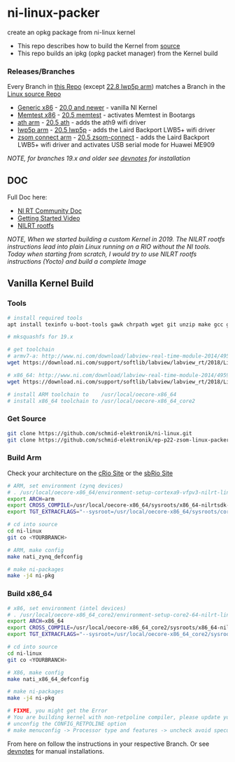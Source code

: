 # ni-linux-packer
create an opkg package from ni-linux kernel

- This repo describes how to build the Kernel from [source](https://github.com/schmid-elektronik/ni-linux)
- This repo builds an ipkg (opkg packet manager) from the Kernel build

### Releases/Branches

Every Branch in [this Repo](https://github.com/schmid-elektronik/ep-p22-zsom-linux-packer) (except [22.8 lwp5p arm](https://github.com/schmid-elektronik/ep-p22-zsom-linux-packer/tree/22.8/lwb5p/arm)) matches a Branch in the [Linux source Repo](https://github.com/schmid-elektronik/ni-linux)

- [Generic x86](https://github.com/schmid-elektronik/ep-p22-zsom-linux-packer/tree/20.x/generic/x86_64) - [20.0 and newer](https://github.com/schmid-elektronik/ni-linux/tree/nilrt/20.0/4.14) - vanilla NI Kernel
- [Memtest x86](https://github.com/schmid-elektronik/ep-p22-zsom-linux-packer/tree/20.x/memtest/x86_64) - [20.5 memtest](https://github.com/schmid-elektronik/ni-linux/tree/origin/nilrt/20.5/4.14/memtest) - activates Memtest in Bootargs
- [ath arm](https://github.com/schmid-elektronik/ep-p22-zsom-linux-packer/tree/20.5/ath/arm) - [20.5 ath](https://github.com/schmid-elektronik/ni-linux/tree/origin/nilrt/20.5/4.14/ath) - adds the ath9 wifi driver
- [lwp5p arm](https://github.com/schmid-elektronik/ep-p22-zsom-linux-packer/tree/20.5/lwb5p/arm) - [20.5 lwp5p](https://github.com/schmid-elektronik/ni-linux/tree/origin/nilrt%2F20.5%2F4.14%2Flwb5p) - adds the Laird Backport LWB5+  wifi driver
- [zsom connect arm](https://github.com/schmid-elektronik/ep-p22-zsom-linux-packer/tree/20.5/zsom-connect/arm) - [20.5 zsom-connect](https://github.com/schmid-elektronik/ni-linux/tree/origin/nilrt/20.5/4.14/zsom-connect) - adds the Laird Backport LWB5+ wifi driver and activates USB serial mode for Huawei ME909

*NOTE, for branches 19.x and older see [devnotes](./doc/devnotes.md) for installation*

## DOC

Full  Doc here:

- [NI RT Community Doc](https://forums.ni.com/t5/NI-Linux-Real-Time-Documents/Working-with-the-Linux-Kernel-on-NI-LabVIEW-RT-targets-Exercise/ta-p/3538644?profile.language=en)
- [Getting Started Video](https://www.youtube.com/watch?v=pjRfKh8kf4o)
- [NILRT rootfs ](https://github.com/ni/nilrt)

*NOTE, When we started building a custom Kernel in 2019. The NILRT rootfs instructions lead into plain Linux running on a RIO without the NI tools. Today when starting from scratch, I would try to use NILRT rootfs instructions (Yocto) and build a complete Image*



## Vanilla Kernel Build

### Tools

```bash
# install required tools
apt install texinfo u-boot-tools gawk chrpath wget git unzip make gcc g++ build-essential subversion sed autoconf automake texi2html coreutils diffstat python-pysqlite2 docbook-utils libsdl1.2-dev libxml-parser-perl libgl1-mesa-dev libglu1-mesa-dev xsltproc desktop-file-utils groff libtool xterm fop libncurses5-dev libncursesw5-dev

# mksquashfs for 19.x

# get toolchain
# armv7-a: http://www.ni.com/download/labview-real-time-module-2014/4957/en/
wget https://download.ni.com/support/softlib/labview/labview_rt/2018/Linux%20Toolchains/linux/oecore-x86_64-cortexa9-vfpv3-toolchain-6.0.sh

# x86_64: http://www.ni.com/download/labview-real-time-module-2014/4959/en/
wget https://download.ni.com/support/softlib/labview/labview_rt/2018/Linux%20Toolchains/linux/oecore-x86_64-core2-64-toolchain-6.0.sh

# install ARM toolchain to    /usr/local/oecore-x86_64
# install x86_64 toolchain to /usr/local/oecore-x86_64_core2
```

### Get Source

```bash
git clone https://github.com/schmid-elektronik/ni-linux.git
git clone https://github.com/schmid-elektronik/ep-p22-zsom-linux-packer.git
```

### Build Arm

Check your architecture on the [cRio Site](https://www.ni.com/en-us/shop/hardware/products/compactrio-controller.html) or the [sbRio Site](https://www.ni.com/en-us/shop/hardware/products/compactrio-single-board-controller.html)

```bash
# ARM, set environment (zynq devices)
# . /usr/local/oecore-x86_64/environment-setup-cortexa9-vfpv3-nilrt-linux-gnueabi
export ARCH=arm
export CROSS_COMPILE=/usr/local/oecore-x86_64/sysroots/x86_64-nilrtsdk-linux/usr/bin/arm-nilrt-linux-gnueabi/arm-nilrt-linux-gnueabi-
export TGT_EXTRACFLAGS="--sysroot=/usr/local/oecore-x86_64/sysroots/cortexa9-vfpv3-nilrt-linux-gnueabi/"

# cd into source
cd ni-linux
git co <YOURBRANCH>

# ARM, make config
make nati_zynq_defconfig

# make ni-packages
make -j4 ni-pkg
```
### Build x86_64

```bash
# x86, set environment (intel devices)
# . /usr/local/oecore-x86_64_core2/environment-setup-core2-64-nilrt-linux
export ARCH=x86_64
export CROSS_COMPILE=/usr/local/oecore-x86_64_core2/sysroots/x86_64-nilrtsdk-linux/usr/bin/x86_64-nilrt-linux/x86_64-nilrt-linux-
export TGT_EXTRACFLAGS="--sysroot=/usr/local/oecore-x86_64_core2/sysroots/core2-64-nilrt-linux/"

# cd into source
cd ni-linux
git co <YOURBRANCH>

# X86, make config
make nati_x86_64_defconfig

# make ni-packages
make -j4 ni-pkg

# FIXME, you might get the Error
# You are building kernel with non-retpoline compiler, please update your compiler..
# unconfig the CONFIG_RETPOLINE option
# make menuconfig -> Processor type and features -> uncheck avoid speculative indirect branches in kernel
```



From here on follow the instructions in your respective Branch.  Or see [devnotes](./doc/devnotes.md) for manual installations.

